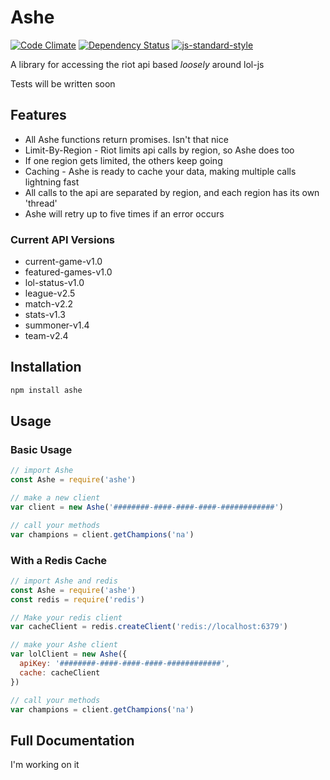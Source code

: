 # Ashe

[![Code Climate](https://codeclimate.com/github/amreuland/ashe/badges/gpa.svg)](https://codeclimate.com/github/amreuland/ashe)
[![Dependency Status](https://david-dm.org/amreuland/ashe.svg)](https://david-dm.org/amreuland/ashe)
[![js-standard-style](https://img.shields.io/badge/code%20style-standard-brightgreen.svg)](http://standardjs.com/)

A library for accessing the riot api based *loosely* around lol-js

Tests will be written soon

## Features
- All Ashe functions return promises. Isn't that nice
- Limit-By-Region - Riot limits api calls by region, so Ashe does too
 - If one region gets limited, the others keep going
- Caching - Ashe is ready to cache your data, making multiple calls lightning fast
- All calls to the api are separated by region, and each region has its own 'thread'
- Ashe will retry up to five times if an error occurs

### Current API Versions
- current-game-v1.0
- featured-games-v1.0
- lol-status-v1.0
- league-v2.5
- match-v2.2
- stats-v1.3
- summoner-v1.4
- team-v2.4

## Installation
```bash
npm install ashe
```

## Usage

### Basic Usage

```javascript
// import Ashe
const Ashe = require('ashe')

// make a new client
var client = new Ashe('########-####-####-####-############')

// call your methods
var champions = client.getChampions('na')
```

### With a Redis Cache


```javascript
// import Ashe and redis
const Ashe = require('ashe')
const redis = require('redis')

// Make your redis client
var cacheClient = redis.createClient('redis://localhost:6379')

// make your Ashe client
var lolClient = new Ashe({
  apiKey: '########-####-####-####-############',
  cache: cacheClient
})

// call your methods
var champions = client.getChampions('na')
```

## Full Documentation
I'm working on it

